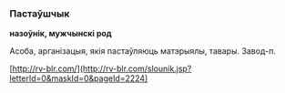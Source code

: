 ### Пастаўшчык
**назоўнік, мужчынскі род**

Асоба, арганізацыя, якія пастаўляюць матэрыялы, тавары. Завод-п.

<a rel="author">[http://rv-blr.com/](http://rv-blr.com/slounik.jsp?letterId=0&maskId=0&pageId=2224)</a>
